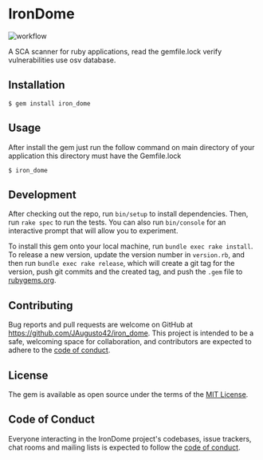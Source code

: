 # IronDome
![workflow](https://github.com/JAugusto42/iron_dome/actions/workflows/ruby.yml/badge.svg)

A SCA scanner for ruby applications, read the gemfile.lock verify vulnerabilities use osv database.

## Installation

    $ gem install iron_dome

## Usage

After install the gem just run the follow command on main directory of your application
this directory must have the Gemfile.lock

    $ iron_dome

## Development

After checking out the repo, run `bin/setup` to install dependencies. Then, run `rake spec` to run the tests. You can also run `bin/console` for an interactive prompt that will allow you to experiment.

To install this gem onto your local machine, run `bundle exec rake install`. To release a new version, update the version number in `version.rb`, and then run `bundle exec rake release`, which will create a git tag for the version, push git commits and the created tag, and push the `.gem` file to [rubygems.org](https://rubygems.org).

## Contributing

Bug reports and pull requests are welcome on GitHub at https://github.com/JAugusto42/iron_dome. This project is intended to be a safe, welcoming space for collaboration, and contributors are expected to adhere to the [code of conduct](https://github.com/[USERNAME]/iron_dome/blob/main/CODE_OF_CONDUCT.md).

## License

The gem is available as open source under the terms of the [MIT License](https://opensource.org/licenses/MIT).

## Code of Conduct

Everyone interacting in the IronDome project's codebases, issue trackers, chat rooms and mailing lists is expected to follow the [code of conduct](https://github.com/[USERNAME]/iron_dome/blob/main/CODE_OF_CONDUCT.md).
